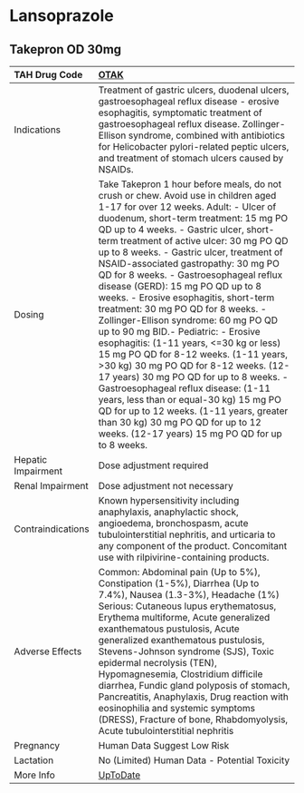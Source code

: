 # Lansoprazole

## Takepron OD 30mg

| TAH Drug Code      | [OTAK](https://www.tahsda.org.tw/drugs/hissearch.php?drug_code=OTAK)                                                                                                                                                                                                                                                                                                                                                                                                                                                                                                                                                                                                                                                                                                                                                                                                                                                                                                                     |
|:-------------------|:-----------------------------------------------------------------------------------------------------------------------------------------------------------------------------------------------------------------------------------------------------------------------------------------------------------------------------------------------------------------------------------------------------------------------------------------------------------------------------------------------------------------------------------------------------------------------------------------------------------------------------------------------------------------------------------------------------------------------------------------------------------------------------------------------------------------------------------------------------------------------------------------------------------------------------------------------------------------------------------------|
| Indications        | Treatment of gastric ulcers, duodenal ulcers, gastroesophageal reflux disease - erosive esophagitis, symptomatic treatment of gastroesophageal reflux disease. Zollinger-Ellison syndrome, combined with antibiotics for Helicobacter pylori-related peptic ulcers, and treatment of stomach ulcers caused by NSAIDs.                                                                                                                                                                                                                                                                                                                                                                                                                                                                                                                                                                                                                                                                    |
| Dosing             | Take Takepron 1 hour before meals, do not crush or chew. Avoid use in children aged 1-17 for over 12 weeks. Adult: - Ulcer of duodenum, short-term treatment: 15 mg PO QD up to 4 weeks. - Gastric ulcer, short-term treatment of active ulcer: 30 mg PO QD up to 8 weeks. - Gastric ulcer, treatment of NSAID-associated gastropathy: 30 mg PO QD for 8 weeks. - Gastroesophageal reflux disease (GERD): 15 mg PO QD up to 8 weeks. - Erosive esophagitis, short-term treatment: 30 mg PO QD for 8 weeks. - Zollinger-Ellison syndrome: 60 mg PO QD up to 90 mg BID.- Pediatric: - Erosive esophagitis: (1-11 years, <=30 kg or less) 15 mg PO QD for 8-12 weeks. (1-11 years, >30 kg) 30 mg PO QD for 8-12 weeks. (12-17 years) 30 mg PO QD for up to 8 weeks. - Gastroesophageal reflux disease: (1-11 years, less than or equal-30 kg) 15 mg PO QD for up to 12 weeks. (1-11 years, greater than 30 kg) 30 mg PO QD for up to 12 weeks. (12-17 years) 15 mg PO QD for up to 8 weeks. |
| Hepatic Impairment | Dose adjustment required                                                                                                                                                                                                                                                                                                                                                                                                                                                                                                                                                                                                                                                                                                                                                                                                                                                                                                                                                                 |
| Renal Impairment   | Dose adjustment not necessary                                                                                                                                                                                                                                                                                                                                                                                                                                                                                                                                                                                                                                                                                                                                                                                                                                                                                                                                                            |
| Contraindications  | Known hypersensitivity including anaphylaxis, anaphylactic shock, angioedema, bronchospasm, acute tubulointerstitial nephritis, and urticaria to any component of the product. Concomitant use with rilpivirine-containing products.                                                                                                                                                                                                                                                                                                                                                                                                                                                                                                                                                                                                                                                                                                                                                     |
| Adverse Effects    | Common: Abdominal pain (Up to 5%), Constipation (1-5%), Diarrhea (Up to 7.4%), Nausea (1.3-3%), Headache (1%) Serious: Cutaneous lupus erythematosus, Erythema multiforme, Acute generalized exanthematous pustulosis, Acute generalized exanthematous pustulosis, Stevens-Johnson syndrome (SJS), Toxic epidermal necrolysis (TEN), Hypomagnesemia, Clostridium difficile diarrhea, Fundic gland polyposis of stomach, Pancreatitis, Anaphylaxis, Drug reaction with eosinophilia and systemic symptoms (DRESS), Fracture of bone, Rhabdomyolysis, Acute tubulointerstitial nephritis                                                                                                                                                                                                                                                                                                                                                                                                   |
| Pregnancy          | Human Data Suggest Low Risk                                                                                                                                                                                                                                                                                                                                                                                                                                                                                                                                                                                                                                                                                                                                                                                                                                                                                                                                                              |
| Lactation          | No (Limited) Human Data - Potential Toxicity                                                                                                                                                                                                                                                                                                                                                                                                                                                                                                                                                                                                                                                                                                                                                                                                                                                                                                                                             |
| More Info          | [UpToDate](https://www.uptodate.com/contents/lansoprazole-drug-information)                                                                                                                                                                                                                                                                                                                                                                                                                                                                                                                                                                                                                                                                                                                                                                                                                                                                                                              |

